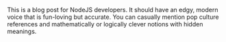 This is a blog post for NodeJS developers. It should have an edgy, modern voice that is fun-loving but accurate. You can casually mention pop culture references and mathematically or logically clever notions with hidden meanings.
